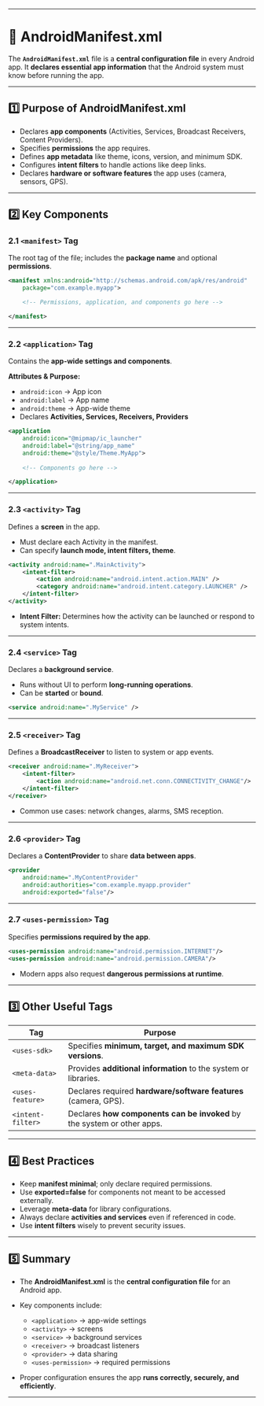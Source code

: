 
---

# 📄 AndroidManifest.xml

The **`AndroidManifest.xml`** file is a **central configuration file** in every Android app. It **declares essential app information** that the Android system must know before running the app.

---

## 1️⃣ Purpose of AndroidManifest.xml

* Declares **app components** (Activities, Services, Broadcast Receivers, Content Providers).
* Specifies **permissions** the app requires.
* Defines **app metadata** like theme, icons, version, and minimum SDK.
* Configures **intent filters** to handle actions like deep links.
* Declares **hardware or software features** the app uses (camera, sensors, GPS).

---

## 2️⃣ Key Components

### 2.1 `<manifest>` Tag

The root tag of the file; includes the **package name** and optional **permissions**.

```xml
<manifest xmlns:android="http://schemas.android.com/apk/res/android"
    package="com.example.myapp">

    <!-- Permissions, application, and components go here -->

</manifest>
```

---

### 2.2 `<application>` Tag

Contains the **app-wide settings and components**.

**Attributes & Purpose:**

* `android:icon` → App icon
* `android:label` → App name
* `android:theme` → App-wide theme
* Declares **Activities, Services, Receivers, Providers**

```xml
<application
    android:icon="@mipmap/ic_launcher"
    android:label="@string/app_name"
    android:theme="@style/Theme.MyApp">
    
    <!-- Components go here -->

</application>
```

---

### 2.3 `<activity>` Tag

Defines a **screen** in the app.

* Must declare each Activity in the manifest.
* Can specify **launch mode, intent filters, theme**.

```xml
<activity android:name=".MainActivity">
    <intent-filter>
        <action android:name="android.intent.action.MAIN" />
        <category android:name="android.intent.category.LAUNCHER" />
    </intent-filter>
</activity>
```

* **Intent Filter:** Determines how the activity can be launched or respond to system intents.

---

### 2.4 `<service>` Tag

Declares a **background service**.

* Runs without UI to perform **long-running operations**.
* Can be **started** or **bound**.

```xml
<service android:name=".MyService" />
```

---

### 2.5 `<receiver>` Tag

Defines a **BroadcastReceiver** to listen to system or app events.

```xml
<receiver android:name=".MyReceiver">
    <intent-filter>
        <action android:name="android.net.conn.CONNECTIVITY_CHANGE"/>
    </intent-filter>
</receiver>
```

* Common use cases: network changes, alarms, SMS reception.

---

### 2.6 `<provider>` Tag

Declares a **ContentProvider** to share **data between apps**.

```xml
<provider
    android:name=".MyContentProvider"
    android:authorities="com.example.myapp.provider"
    android:exported="false"/>
```

---

### 2.7 `<uses-permission>` Tag

Specifies **permissions required by the app**.

```xml
<uses-permission android:name="android.permission.INTERNET"/>
<uses-permission android:name="android.permission.CAMERA"/>
```

* Modern apps also request **dangerous permissions at runtime**.

---

## 3️⃣ Other Useful Tags

| Tag               | Purpose                                                                 |
| ----------------- | ----------------------------------------------------------------------- |
| `<uses-sdk>`      | Specifies **minimum, target, and maximum SDK versions**.                |
| `<meta-data>`     | Provides **additional information** to the system or libraries.         |
| `<uses-feature>`  | Declares required **hardware/software features** (camera, GPS).         |
| `<intent-filter>` | Declares **how components can be invoked** by the system or other apps. |

---

## 4️⃣ Best Practices

* Keep **manifest minimal**; only declare required permissions.
* Use **exported=false** for components not meant to be accessed externally.
* Leverage **meta-data** for library configurations.
* Always declare **activities and services** even if referenced in code.
* Use **intent filters** wisely to prevent security issues.

---

## 5️⃣ Summary

* The **AndroidManifest.xml** is the **central configuration file** for an Android app.
* Key components include:

  * `<application>` → app-wide settings
  * `<activity>` → screens
  * `<service>` → background services
  * `<receiver>` → broadcast listeners
  * `<provider>` → data sharing
  * `<uses-permission>` → required permissions
* Proper configuration ensures the app **runs correctly, securely, and efficiently**.

---

